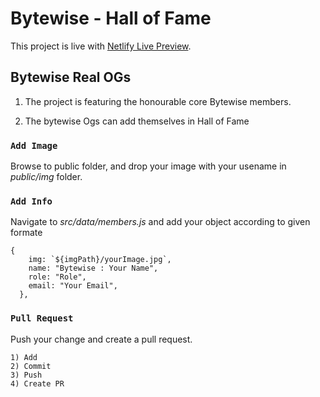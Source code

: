 # Bytewise - Hall of Fame

This project is live with [Netlify Live Preview]().

## Bytewise Real OGs

1. The project is featuring the honourable core Bytewise members.

2. The bytewise Ogs can add themselves in Hall of Fame

### `Add Image`

Browse to public folder, and drop your image with your usename in _public/img_ folder.

### `Add Info`

Navigate to _src/data/members.js_ and add your object according to given formate

```
{
    img: `${imgPath}/yourImage.jpg`,
    name: "Bytewise : Your Name",
    role: "Role",
    email: "Your Email",
  },
```

### `Pull Request`

Push your change and create a pull request.

```
1) Add
2) Commit
3) Push
4) Create PR
```
